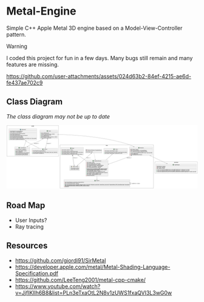 # Metal-Engine
Simple C++ Apple Metal 3D engine based on a Model-View-Controller pattern.

> [!WARNING]
> I coded this project for fun in a few days. Many bugs still remain and many features are missing.

https://github.com/user-attachments/assets/024d63b2-84ef-4215-ae6d-fe437ae702c9

## Class Diagram

*The class diagram may not be up to date*

<img src="https://github.com/abadiet/Metal-Engine/blob/main/resources/class-diagram.png">

## Road Map
- User Inputs?
- Ray tracing

## Resources

- https://github.com/giordi91/SirMetal
- https://developer.apple.com/metal/Metal-Shading-Language-Specification.pdf
- https://github.com/LeeTeng2001/metal-cpp-cmake/
- https://www.youtube.com/watch?v=JjfIKllh6B8&list=PLn3eTxaOtL2N8v1zUWS1fxaQVI3L3wG0w
